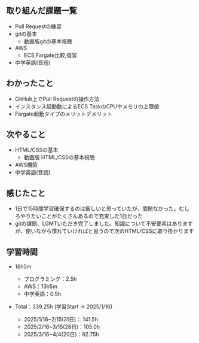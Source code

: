 ## 取り組んだ課題一覧
- Pull Requestの練習
- gitの基本
  - 動画版gitの基本視聴
- AWS
  - ECS,Fargate比較,復習
- 中学英語(音読)
## わかったこと
- GitHub上でPull Requestの操作方法
- インスタンス起動数によるECS TaskのCPUやメモリの上限値
- Fargate起動タイプのメリットデメリット
## 次やること
- HTML/CSSの基本
  - 動画版 HTML/CSSの基本視聴
- AWS構築
- 中学英語(音読)
## 感じたこと
- 1日で15時間学習確保するのは厳しいと思っていたが、問題なかった。むしろやりたいことがたくさんあるので充実した1日だった
- gitの課題、LGMTいただき完了しました。知識について不安要素はありますが、使いながら慣れていければと思うので次のHTML/CSSに取り掛かります
## 学習時間
- 16h5m
  - プログラミング：2.5h
  - AWS：13h5m
  - 中学英語：0.5h

- Total：339.25h (学習Start → 2025/1/16)
  - 2025/1/16~2/15(31日)： 141.5h
  - 2025/2/16~3/15(28日)：105.0h
  - 2025/3/16~4/4(20日)：92.75h